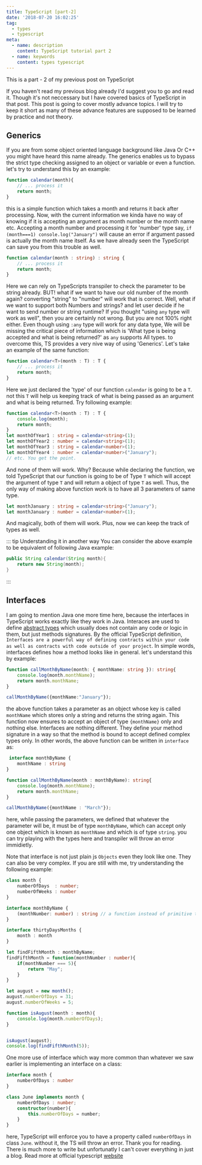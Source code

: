 ```yaml
---
title: TypeScript [part-2]
date: '2018-07-20 16:02:25'
tag: 
  - types
  - typescript
meta:
  - name: description
    content: TypeScript tutorial part 2
  - name: keywords
    content: types typescript
---
```


This is a part - 2 of my previous post on TypeScript
<!-- more -->

If you haven't read my previous blog already I'd suggest you to go and read it. Though it's not neccessary but I have covered basics of TypeScript in that post. This post is going to cover mostly advance topics. I will try to keep it short as many of these advance features are supposed to be learned by practice and not theory.

## Generics

If you are from some object oriented language background like Java Or C++ you might have heard this name already. The generics enables us to bypass the strict type checking assigned to an object or variable or even a function. let's try to understand this by an example:

```js
function calendar(month){
    // ... process it
    return month;
}
```
this is a simple function which takes a month and returns it back after processing. Now, with the current information we kinda have no way of knowing if it is accepting an argument as month number or the month name etc. Accepting a month number and processing it for 'number' type say, `if (month===1) console.log("January")` will cause an error if argument passed is actually the month name itself. As we have already seen the TypeScript can save you from this trouble as well. 

```ts
function calendar(month : string) : string {
    // ... process it
    return month;
}
```
Here we can rely on TypeScripts transpiler to check the parameter to be string already. BUT! what if we want to have our old number of the month again? converting "string" to "number" will work that is correct. Well, what if we want to support both Numbers and strings? and let user decide if he want to send number or string runtime? If you thought "using `any` type will work as well", then you are certainly not wrong. But you are not 100% right either. Even though using `:any` type will work for any data type, We will be missing the critical piece of information which is 'What type is being accepted and what is being returned?' as `any` supports All types. to overcome this, TS provides a very nive way of using 'Generics'. Let's take an example of the same function:
```ts
function calendar<T>(month : T) : T {
    // ... process it
    return month;
}
```
Here we just declared the 'type' of our function `calendar` is going to be a `T`. not this `T` will help us keeping track of what is being passed as an argument and what is being returned. Try following example:
```ts
function calendar<T>(month : T) : T {
    console.log(month);
    return month;
}
let monthOfYear1 : string = calendar<string>(1);
let monthOfYear2 : number = calendar<string>(1);
let monthOfYear3 : string = calendar<number>(1);
let monthOfYear4 : number = calendar<number>("January");
// etc. You get the point.
```
And none of them will work. Why? Because while declaring the function, we told TypeScript that our function is going to be of Type `T` which will accept the argument of type `T` and will return a object of type `T` as well. Thus, the only way of making above function work is to have all 3 parameters of same type.

```ts
let monthJanuary : string = calendar<string>("January");
let monthJanuary : number = calendar<number>(1);
```

And magically, both of them will work. Plus, now we can keep the track of types as well. 

::: tip Understanding it in another way
You can consider the above example to be equivalent of following Java example:
```java
public String calendar(String month){
    return new String(month); 
}
```
:::

## Interfaces
I am going to mention Java one more time here, because the interfaces in TypeScript works exactly like they work in Java. Interaces are used to define [abstract types](https://en.wikipedia.org/wiki/Abstract_data_type) which usually does not contain any code or logic in them, but just methods signatures. By the official TypeScript definition, `Interfaces are a powerful way of defining contracts within your code as well as contracts with code outside of your project`. In simple words, interfaces defines how a method looks like in general. let's understand this by example:
```ts
function callMonthByName(month: { monthName: string }): string{
    console.log(month.monthName);
    return month.monthName;
}

callMonthByName({monthName:"January"});
```
the above function takes a parameter as an object whose key is called `monthName` which stores only a string and returns the string again. This function now ensures to accept an object of type `{monthName}` only and nothing else. Interfaces are nothing different. They define your method signature in a way so that the method is bound to accept defined complex types only. In other words, the above function can be written in `interface` as:
```ts
 interface monthByName {
    monthName : string
}

function callMonthByName(month : monthByName): string{
    console.log(month.monthName);
    return month.monthName;
}

callMonthByName({monthName : "March"});
```
here, while passing the parameters, we defined that whatever the parameter will be, it must be of type `monthByName`, which can accept only one object which is known as `monthName` and which is of type `string`. you can try playing with the types here and transpiler will throw an error immidietly.

Note that interface is not just plain js `Objects` even they look like one. They can also be very complex. If you are still with me, try understanding the following example:
```ts
class month {
    numberOfDays  : number;
    numberOfWeeks : number 
}

interface monthByName {
    (monthNumber: number) : string // a function instead of primitive types
}

interface thirtyDaysMonths {
    month : month
}

let findFifthMonth : monthByName;
findFifthMonth = function(monthNumber : number){
    if(monthNumber === 5){
        return "May";
    }
}

let august = new month();
august.numberOfDays = 31;
august.numberOfWeeks = 5;

function isAugust(month : month){
    console.log(month.numberOfDays);
}


isAugust(august);
console.log(findFifthMonth(5));
```

One more use of interface which way more common than whatever we saw earlier is implementing an interface on a class:
```ts
interface month {
    numberOfDays : number
}

class June implements month {
    numberOfDays : number;
    constructor(number){
        this.numberOfDays = number;
    }
}
```
here, TypeScript will enforce you to have a property called `numberOfDays` in class `June`. without it, the TS will throw an error.
Thank you for reading. There is much more to write but unfortunatly I can't cover everything in just a blog. Read more at official typescript [website](typescriptlang.org)